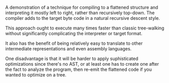 A demonstration of a technique for compiling to a flattened structure and interpreting it mostly left to right, rather than recursively top-down. The compiler adds to the target byte code in a natural recursive descent style.

This approach ought to execute many times faster than classic tree-walking without significantly complicating the interpreter or target format.

It also has the benefit of being relatively  easy to translate to other intermediate representations and even assembly languages. 

One disadvantage is that it will be harder to apply suphisticated optimizations since there's no AST, or at least one has to create one after the fact to analyze the program, then re-emit the flattened code if you wanted to optimize on a tree.

